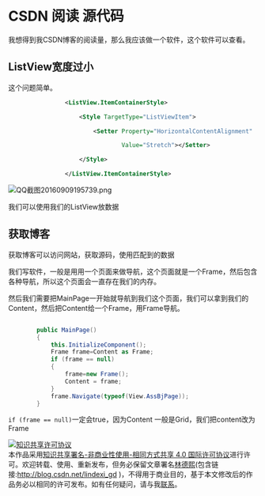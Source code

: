 
# CSDN 阅读 源代码

我想得到我CSDN博客的阅读量，那么我应该做一个软件，这个软件可以查看。

<!--more-->



<div id="toc"></div>
<!-- csdn -->

## ListView宽度过小

这个问题简单。

```xml
                <ListView.ItemContainerStyle>

                    <Style TargetType="ListViewItem">

                        <Setter Property="HorizontalContentAlignment"

                                Value="Stretch"></Setter>

                    </Style>

                </ListView.ItemContainerStyle>
```

![QQ截图20160909195739.png](https://ooo.0o0.ooo/2016/09/09/57d2a38d3dc4c.png)

我们可以使用我们的ListView放数据



## 获取博客

获取博客可以访问网站，获取源码，使用匹配到的数据

我们写软件，一般是用用一个页面来做导航，这个页面就是一个Frame，然后包含各种导航，所以这个页面会一直存在我们的内存。

然后我们需要把MainPage一开始就导航到我们这个页面，我们可以拿到我们的Content，然后把Content给一个Frame，用Frame导航。

```csharp

        public MainPage()
        {
            this.InitializeComponent();
            Frame frame=Content as Frame;
            if (frame == null)
            {
                frame=new Frame();
                Content = frame;
            }
            frame.Navigate(typeof(View.AssBjPage));
        }

```

`if (frame == null)`一定会true，因为Content 一般是Grid，我们把content改为Frame







<a rel="license" href="http://creativecommons.org/licenses/by-nc-sa/4.0/"><img alt="知识共享许可协议" style="border-width:0" src="https://licensebuttons.net/l/by-nc-sa/4.0/88x31.png" /></a><br />本作品采用<a rel="license" href="http://creativecommons.org/licenses/by-nc-sa/4.0/">知识共享署名-非商业性使用-相同方式共享 4.0 国际许可协议</a>进行许可。欢迎转载、使用、重新发布，但务必保留文章署名[林德熙](http://blog.csdn.net/lindexi_gd)(包含链接:http://blog.csdn.net/lindexi_gd )，不得用于商业目的，基于本文修改后的作品务必以相同的许可发布。如有任何疑问，请与我[联系](mailto:lindexi_gd@163.com)。